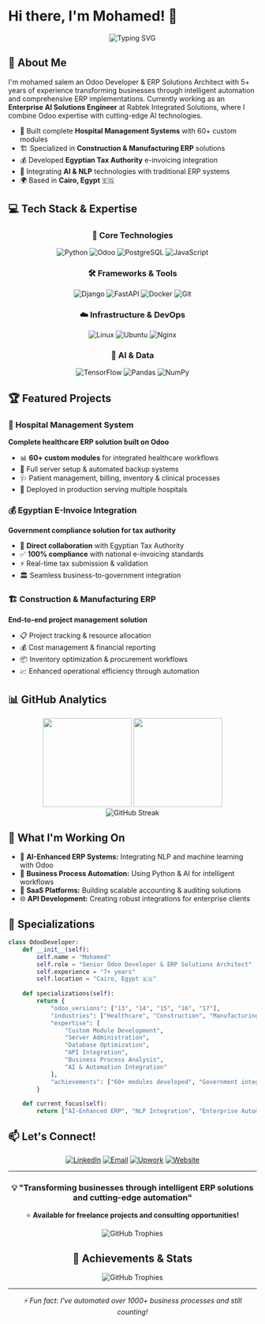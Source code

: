 # Hi there, I'm Mohamed! 👋

<div align="center">
  <img src="https://readme-typing-svg.herokuapp.com?font=Fira+Code&pause=1000&color=2196F3&center=true&vCenter=true&width=435&lines=Odoo+Developer;ERP+Solutions+Architect;AI+%26+Automation+Specialist;7%2B+Years+of+Experience" alt="Typing SVG" />
</div>

## 🚀 About Me

I'm mohamed salem an  Odoo Developer & ERP Solutions Architect  with 5+ years of experience transforming businesses through intelligent automation and comprehensive ERP implementations. Currently working as an **Enterprise AI Solutions Engineer** at Rabtek Integrated Solutions, where I combine Odoo expertise with cutting-edge AI technologies.

- 🏥 Built complete **Hospital Management Systems** with 60+ custom modules
- 🏗️ Specialized in **Construction & Manufacturing ERP** solutions  
- 💰 Developed **Egyptian Tax Authority** e-invoicing integration
- 🤖 Integrating **AI & NLP** technologies with traditional ERP systems
- 🌍 Based in **Cairo, Egypt** 🇪🇬

## 💻 Tech Stack & Expertise

<div align="center">

### 🎯 Core Technologies
![Python](https://img.shields.io/badge/Python-3776AB?style=for-the-badge&logo=python&logoColor=white)
![Odoo](https://img.shields.io/badge/Odoo-714B67?style=for-the-badge&logo=odoo&logoColor=white)
![PostgreSQL](https://img.shields.io/badge/PostgreSQL-316192?style=for-the-badge&logo=postgresql&logoColor=white)
![JavaScript](https://img.shields.io/badge/JavaScript-F7DF1E?style=for-the-badge&logo=javascript&logoColor=black)

### 🛠️ Frameworks & Tools
![Django](https://img.shields.io/badge/Django-092E20?style=for-the-badge&logo=django&logoColor=white)
![FastAPI](https://img.shields.io/badge/FastAPI-005571?style=for-the-badge&logo=fastapi)
![Docker](https://img.shields.io/badge/Docker-2CA5E0?style=for-the-badge&logo=docker&logoColor=white)
![Git](https://img.shields.io/badge/GIT-E44C30?style=for-the-badge&logo=git&logoColor=white)

### ☁️ Infrastructure & DevOps
![Linux](https://img.shields.io/badge/Linux-FCC624?style=for-the-badge&logo=linux&logoColor=black)
![Ubuntu](https://img.shields.io/badge/Ubuntu-E95420?style=for-the-badge&logo=ubuntu&logoColor=white)
![Nginx](https://img.shields.io/badge/Nginx-009639?style=for-the-badge&logo=nginx&logoColor=white)

### 🧠 AI & Data
![TensorFlow](https://img.shields.io/badge/TensorFlow-FF6F00?style=for-the-badge&logo=tensorflow&logoColor=white)
![Pandas](https://img.shields.io/badge/Pandas-2C2D72?style=for-the-badge&logo=pandas&logoColor=white)
![NumPy](https://img.shields.io/badge/NumPy-013243?style=for-the-badge&logo=numpy&logoColor=white)

</div>

## 🏆 Featured Projects

### 🏥 Hospital Management System
**Complete healthcare ERP solution built on Odoo**
- 📊 **60+ custom modules** for integrated healthcare workflows
- 🔧 Full server setup & automated backup systems
- 🩺 Patient management, billing, inventory & clinical processes
- 🚀 Deployed in production serving multiple hospitals

### 💰 Egyptian E-Invoice Integration
**Government compliance solution for tax authority**
- 🤝 **Direct collaboration** with Egyptian Tax Authority
- ✅ **100% compliance** with national e-invoicing standards
- ⚡ Real-time tax submission & validation
- 🏛️ Seamless business-to-government integration

### 🏗️ Construction & Manufacturing ERP
**End-to-end project management solution**
- 📋 Project tracking & resource allocation
- 💰 Cost management & financial reporting
- 📦 Inventory optimization & procurement workflows
- 📈 Enhanced operational efficiency through automation

## 📊 GitHub Analytics

<div align="center">
  <img height="180em" src="https://github-readme-stats.vercel.app/api?username=profmohamed&show_icons=true&theme=tokyonight&include_all_commits=true&count_private=true"/>
  <img height="180em" src="https://github-readme-stats.vercel.app/api/top-langs/?username=profmohamed&layout=compact&langs_count=7&theme=tokyonight"/>
</div>

<div align="center">
  <img src="https://github-readme-streak-stats.herokuapp.com/?user=profmohamed&theme=tokyonight" alt="GitHub Streak" />
</div>

## 🌟 What I'm Working On

- 🤖 **AI-Enhanced ERP Systems:** Integrating NLP and machine learning with Odoo
- 🔄 **Business Process Automation:** Using Python & AI for intelligent workflows  
- 📱 **SaaS Platforms:** Building scalable accounting & auditing solutions
- 🌐 **API Development:** Creating robust integrations for enterprise clients

## 🎯 Specializations

```python
class OdooDeveloper:
    def __init__(self):
        self.name = "Mohamed"
        self.role = "Senior Odoo Developer & ERP Solutions Architect"
        self.experience = "7+ years"
        self.location = "Cairo, Egypt 🇪🇬"
        
    def specializations(self):
        return {
            "odoo_versions": ["13", "14", "15", "16", "17"],
            "industries": ["Healthcare", "Construction", "Manufacturing", "Finance"],
            "expertise": [
                "Custom Module Development",
                "Server Administration",
                "Database Optimization", 
                "API Integration",
                "Business Process Analysis",
                "AI & Automation Integration"
            ],
            "achievements": ["60+ modules developed", "Government integrations", "SaaS platforms"]
        }
        
    def current_focus(self):
        return ["AI-Enhanced ERP", "NLP Integration", "Enterprise Automation"]
```

## 📫 Let's Connect!

<div align="center">

[![LinkedIn](https://img.shields.io/badge/LinkedIn-0077B5?style=for-the-badge&logo=linkedin&logoColor=white)](https://www.linkedin.com/in/aiwithsalem/)
[![Email](https://img.shields.io/badge/Email-D14836?style=for-the-badge&logo=gmail&logoColor=white)](mailto:me@mohamed-salem.com)
[![Upwork](https://img.shields.io/badge/Upwork-6fda44?style=for-the-badge&logo=upwork&logoColor=white)](https://www.upwork.com/freelancers/~0195ffd8bfb52aa443)
[![Website](https://img.shields.io/badge/Portfolio-FF5722?style=for-the-badge&logo=google-chrome&logoColor=white)](https://mohamed-salem.com)

</div>

---

<div align="center">
  
### 💡 "Transforming businesses through intelligent ERP solutions and cutting-edge automation"

⭐ **Available for freelance projects and consulting opportunities!**
<div align="center">
  <img src="https://github-trophies.vercel.app/?username=profmohamed&theme=tokyonight&no-frame=false&no-bg=false&margin-w=4" alt="GitHub Trophies" />
</div>

## 🏅 Achievements & Stats

<div align="center">
  <img src="https://github-profile-trophy.vercel.app/?username=profmohamed&theme=tokyonight&row=1&column=6&margin-h=15&margin-w=5" alt="GitHub Trophies" />
</div>

---

*⚡ Fun fact: I've automated over 1000+ business processes and still counting!*
